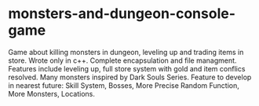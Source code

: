 # monsters-and-dungeon-console-game
Game about killing monsters in dungeon, leveling up and trading items in store. Wrote only in c++.
Complete encapsulation and file managment.
Features include leveling up, full store system with gold and item conflics resolved.
Many monsters inspired by Dark Souls Series.
Feature to develop in nearest future: Skill System, Bosses, More Precise Random Function, More Monsters, Locations.

